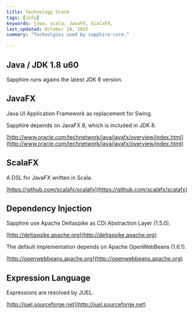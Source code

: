 ```yaml
---
title: Technology Stack
tags: [info]
keywords: java, scala, JavaFX, ScalaFX,
last_updated: October 24, 2015
summary: "Technolgies used by sapphire-core."

---
```

## Java / JDK 1.8 u60

Sapphire runs agains the latest JDK 8 version.

## JavaFX

Java UI Application Framework as replacement for Swing.

Sapphire depends on JavaFX 8, which is included in JDK 8.

[http://www.oracle.com/technetwork/java/javafx/overview/index.html](http://www.oracle.com/technetwork/java/javafx/overview/index.html)


## ScalaFX

A DSL for JavaFX written in Scala.

[https://github.com/scalafx/scalafx](https://github.com/scalafx/scalafx)


## Dependency Injection

Sapphire use Apache Deltaspike as CDI Abstraction Layer (1.5.0).

[http://deltaspike.apache.org](http://deltaspike.apache.org)

The default implementation depends on Apache OpenWebBeans (1.6.1).

[http://openwebbeans.apache.org](http://openwebbeans.apache.org)

## Expression Language

Expressions are resolved by JUEL.

[http://juel.sourceforge.net](http://juel.sourceforge.net)

